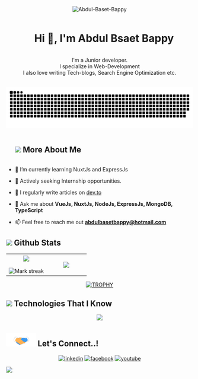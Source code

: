 <div align="center">
  <img  src="https://github.com/abdulbasetbappy/abdulbasetbappy/assets/96036849/0bd92332-646d-42dc-a011-6bdeff4aaef1"
       alt="Abdul-Baset-Bappy"
     width="200px" height="200px"
    />
</div>
<!--h1 without bottom border-->
<div id="user-content-toc">
  <ul align="center">
    <summary><h1 style="display: inline-block">Hi 👋, I'm Abdul Bsaet Bappy</h1></summary>
  </ul>
</div>
<!--Center Subtitle-->
<p align="center">I'm a Junior developer.<br/>I specialize in Web-Development<br> I also love writing Tech-blogs, Search Engine Optimization etc.<br></p><br/>
<!--- snake -->
<div align="center">
  <img  src="https://github.com/1999AZZAR/1999AZZAR/blob/main/resources/img/grid-snake.svg"
       alt="snake" /></a>
</div>


<!--h2 without bottom border-->
<div id="user-content-toc">
  <ul align="start">
    <summary><h2 style="display: inline-block"><img  src="https://user-images.githubusercontent.com/96036849/264573237-559f4e8e-1a10-48b8-ba12-5b1d7cc6b787.png" width="35"> More About Me</h2></summary>
  </ul>
</div>


<!--Intro start-->
- 🌱 I’m currently learning NuxtJs and ExpressJs

- 🔭 Actively seeking Internship opportunities.

- 📝 I regularly write articles on [dev.to](https://dev.to/abdulbasetbappy)

- 💬 Ask me about **VueJs, NuxtJs, NodeJs, ExpressJs, MongoDB, TypeScript**

- 📫 Feel free to reach me out **abdulbasetbappy@hotmail.com**

<!--Intro end-->


<!--- stats & Trophy (start) -->
<p align="center">
 <h2> <img src="https://media.giphy.com/media/iY8CRBdQXODJSCERIr/giphy.gif" width="35"><b> Github Stats </b></h2>
  <!--- stats (start) -->
<table align="center">
  
<tr border="none">
<td width="50%" align="center">
  
  <img  align="center"  src="https://github-readme-stats.vercel.app/api?username=abdulbasetbappy&theme=dark&show_icons=true&count_private=true" />
  <br></br>
  <img  title="🔥 Get streak stats for your profile at git.io/streak-stats" alt="Mark streak" src="https://github-readme-streak-stats.herokuapp.com/?user=1010nishant&theme=dark&hide_border=false" /> 
</td>

<td width="50%" align="center">

  <img  align="center"  src="https://github-readme-stats.anuraghazra1.vercel.app/api/top-langs/?username=abdulbasetbappy&theme=dark&hide_border=false&no-bg=true&no-frame=true&langs_count=10"/>
  
  </td>
</tr>
</table>
<!--- stats (end) -->

<!--- trophy (start) -->
<div align=center>
  <a href="https://github.com/ryo-ma/github-profile-trophy" title="Go to Source">
      <img align="center" width=84% src="https://github-profile-trophy.vercel.app/?username=abdulbasetbappy&theme=radical&row=1&column=7&margin-h=15&margin-w=5&no-bg=true" alt="TROPHY" />
    </a>
</div>
<!--- trophy (start) -->


</p>        
<!--- stats (end) -->




<!--h1 without bottom border-->
<div id="user-content-toc">
  <h2 align="start">
     <img src="https://media2.giphy.com/media/QssGEmpkyEOhBCb7e1/giphy.gif?cid=ecf05e47a0n3gi1bfqntqmob8g9aid1oyj2wr3ds3mg700bl&rid=giphy.gif" width ="25"><b> Technologies That I Know</b>
  </h2>
</div>
<!--tech stack icons-->
<p align="center">
  <a href="https://skillicons.dev">
    <img src="https://skillicons.dev/icons?i=git,bootstrap,css,express,figma,firebase,github,html,js,mongodb,nuxtjs,nodejs,postman,ts&perline=14" />
  </a>
</p>


<!-- Connect with me -->
<!--h2 without bottom border-->
<div id="user-content-toc">
<h2><img src="https://github.com/0xAbdulKhalid/0xAbdulKhalid/raw/main/assets/mdImages/handshake.gif" width ="80">
  <b> Let's Connect..!</b>
</h2>
</div>

<!--icons and links-->
<p align="center">
<a href="https://www.linkedin.com/in/abdulbasetbappy/" target="blank"><img align="center" src="https://user-images.githubusercontent.com/88904952/234979284-68c11d7f-1acc-4f0c-ac78-044e1037d7b0.png" alt="linkedin" height="50" width="50" /></a>
<a href="https://www.facebook.com/in/abdulbasetbappy.fb/" target="blank"><img align="center" src="https://user-images.githubusercontent.com/96036849/264571032-29bff98c-d430-49e7-8b5d-f837245e5880.png" alt="facebook" height="50" width="50" /></a>
  <a href="https://www.youtube.com/in/codeXplorersofficial/" target="blank"><img align="center" src="https://user-images.githubusercontent.com/96036849/264571013-29a2edf9-486e-41c6-aac6-01129ce16d42.png" alt="youtube" height="50" width="50" /></a>
</p>
<!--horizontal divider(gradiant)-->
<img src="https://user-images.githubusercontent.com/73097560/115834477-dbab4500-a447-11eb-908a-139a6edaec5c.gif">

